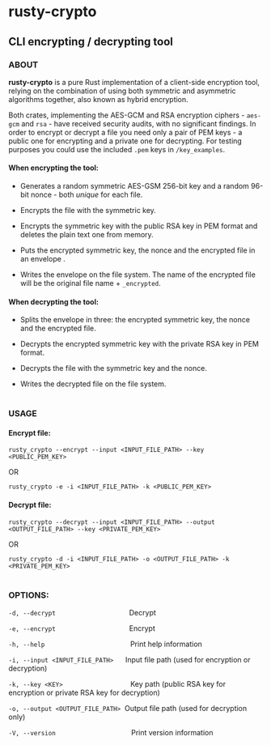 # rusty-crypto
## CLI encrypting / decrypting tool

### ABOUT
**rusty-crypto** is a pure Rust implementation of a client-side encryption tool, 
relying on the combination of using both symmetric and asymmetric algorithms together, 
also known as hybrid encryption.

Both crates, implementing the AES-GCM and RSA encryption ciphers - `aes-gcm` and `rsa` - have received security audits, with no significant findings.
In order to encrypt or decrypt a file you need only a pair of PEM keys - a public one for encrypting and a private one for decrypting. 
For testing purposes you could use the included `.pem` keys in `/key_examples`.


#### When encrypting the tool: 

- Generates a random symmetric AES-GSM 256-bit key and a random 96-bit nonce - both _unique_ for each file. 

- Encrypts the file with the symmetric key.

- Encrypts the symmetric key with the public RSA key in PEM format and deletes the plain text one from memory.

- Puts the encrypted symmetric key, the nonce and the encrypted file in an envelope .

- Writes the envelope on the file system. The name of the encrypted file will be the original file name + `_encrypted`.

#### When decrypting the tool:

- Splits the envelope in three: the encrypted symmetric key, the nonce and the encrypted file.

- Decrypts the encrypted symmetric key with the private RSA key in PEM format.

- Decrypts the file with the symmetric key and the nonce.

- Writes the decrypted file on the file system.
  <br/><br/>

### USAGE

#### Encrypt file:

`rusty_crypto --encrypt --input <INPUT_FILE_PATH> --key <PUBLIC_PEM_KEY>`

OR

`rusty_crypto -e -i <INPUT_FILE_PATH> -k <PUBLIC_PEM_KEY>`

#### Decrypt file:

`rusty_crypto --decrypt --input <INPUT_FILE_PATH> --output <OUTPUT_FILE_PATH> --key <PRIVATE_PEM_KEY>`

OR

`rusty_crypto -d -i <INPUT_FILE_PATH> -o <OUTPUT_FILE_PATH> -k <PRIVATE_PEM_KEY>`
<br/><br/>

### OPTIONS:

`-d, --decrypt`&nbsp;&nbsp;&nbsp;&nbsp;&nbsp;&nbsp;&nbsp;&nbsp;&nbsp;&nbsp;&nbsp;&nbsp;&nbsp;&nbsp;&nbsp;&nbsp;&nbsp;&nbsp;&nbsp;&nbsp;&nbsp;&nbsp;&nbsp;&nbsp;&nbsp;&nbsp;&nbsp;&nbsp;&nbsp;&nbsp;&nbsp;&nbsp;&nbsp;&nbsp;&nbsp;&nbsp;&nbsp;Decrypt

`-e, --encrypt`&nbsp;&nbsp;&nbsp;&nbsp;&nbsp;&nbsp;&nbsp;&nbsp;&nbsp;&nbsp;&nbsp;&nbsp;&nbsp;&nbsp;&nbsp;&nbsp;&nbsp;&nbsp;&nbsp;&nbsp;&nbsp;&nbsp;&nbsp;&nbsp;&nbsp;&nbsp;&nbsp;&nbsp;&nbsp;&nbsp;&nbsp;&nbsp;&nbsp;&nbsp;&nbsp;&nbsp;&nbsp;Encrypt

`-h, --help`&nbsp;&nbsp;&nbsp;&nbsp;&nbsp;&nbsp;&nbsp;&nbsp;&nbsp;&nbsp;&nbsp;&nbsp;&nbsp;&nbsp;&nbsp;&nbsp;&nbsp;&nbsp;&nbsp;&nbsp;&nbsp;&nbsp;&nbsp;&nbsp;&nbsp;&nbsp;&nbsp;&nbsp;&nbsp;&nbsp;&nbsp;&nbsp;&nbsp;&nbsp;&nbsp;&nbsp;&nbsp;&nbsp;&nbsp;&nbsp;&nbsp;&nbsp;&nbsp;Print help information

`-i, --input <INPUT_FILE_PATH>`&nbsp;&nbsp;&nbsp;&nbsp;&nbsp;&nbsp;Input file path (used for encryption or decryption)

`-k, --key <KEY>`&nbsp;&nbsp;&nbsp;&nbsp;&nbsp;&nbsp;&nbsp;&nbsp;&nbsp;&nbsp;&nbsp;&nbsp;&nbsp;&nbsp;&nbsp;&nbsp;&nbsp;&nbsp;&nbsp;&nbsp;&nbsp;&nbsp;&nbsp;&nbsp;&nbsp;&nbsp;&nbsp;&nbsp;&nbsp;&nbsp;&nbsp;&nbsp;&nbsp;&nbsp;Key path (public RSA key for encryption or private RSA key for decryption)

`-o, --output <OUTPUT_FILE_PATH>`&nbsp;&nbsp;Output file path (used for decryption only)

`-V, --version`&nbsp;&nbsp;&nbsp;&nbsp;&nbsp;&nbsp;&nbsp;&nbsp;&nbsp;&nbsp;&nbsp;&nbsp;&nbsp;&nbsp;&nbsp;&nbsp;&nbsp;&nbsp;&nbsp;&nbsp;&nbsp;&nbsp;&nbsp;&nbsp;&nbsp;&nbsp;&nbsp;&nbsp;&nbsp;&nbsp;&nbsp;&nbsp;&nbsp;&nbsp;&nbsp;&nbsp;&nbsp;&nbsp;Print version information

